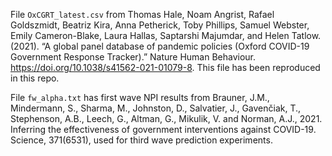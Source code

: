 File `OxCGRT_latest.csv` from Thomas Hale, Noam Angrist, Rafael Goldszmidt, Beatriz Kira, Anna Petherick, Toby Phillips, Samuel Webster, Emily Cameron-Blake, Laura Hallas, Saptarshi Majumdar, and Helen Tatlow. (2021). “A global panel database of pandemic policies (Oxford COVID-19 Government Response Tracker).” Nature Human Behaviour. https://doi.org/10.1038/s41562-021-01079-8. This file has been reproduced in this repo. 

File `fw_alpha.txt` has first wave NPI results from Brauner, J.M., Mindermann, S., Sharma, M., Johnston, D., Salvatier, J., Gavenčiak, T., Stephenson, A.B., Leech, G., Altman, G., Mikulik, V. and Norman, A.J., 2021. Inferring the effectiveness of government interventions against COVID-19. Science, 371(6531), used for third wave prediction experiments. 